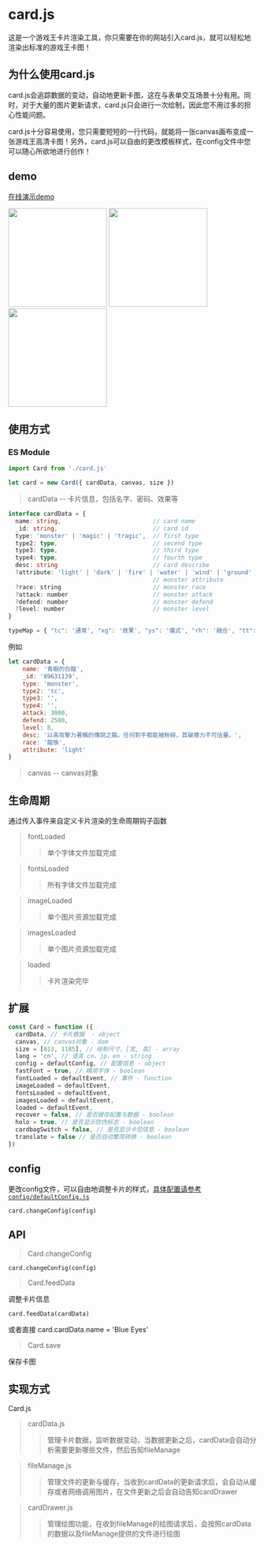 # card.js

这是一个游戏王卡片渲染工具，你只需要在你的网站引入card.js，就可以轻松地渲染出标准的游戏王卡图！

## 为什么使用card.js

card.js会追踪数据的变动，自动地更新卡图，这在与表单交互场景十分有用。同时，对于大量的图片更新请求，card.js只会进行一次绘制，因此您不用过多的担心性能问题。

card.js十分容易使用，您只需要短短的一行代码，就能将一张canvas画布变成一张游戏王高清卡图！另外，card.js可以自由的更改模板样式，在config文件中您可以随心所欲地进行创作！

## demo
[在线演示demo](https://ymssx.gitee.io/ygo)

<div align=left>
    <img src="https://gitee.com/ymssx/yugioh-card/raw/master/demo/demoCn.jpg" height="200" />
    <img src="https://gitee.com/ymssx/yugioh-card/raw/master/demo/demoJp.jpg" height="200" />
    <img src="https://gitee.com/ymssx/yugioh-card/raw/master/demo/demoEn.jpg" height="200" />
</div>

## 使用方式
### ES Module

```javascript
import Card from './card.js'

let card = new Card({ cardData, canvas, size })
```

> cardData -- 卡片信息，包括名字、密码、效果等
```typescript
interface cardData = {
  name: string,                          // card name
  _id: string,                           // card id
  type: 'monster' | 'magic' | 'tragic',  // first type
  type2: type,                           // secend type
  type3: type,                           // third type
  type4: type,                           // fourth type
  desc: string                           // card describe
  ?attribute: 'light' | 'dark' | 'fire' | 'water' | 'wind' | 'ground' | 'god'
                                         // monster attribute
  ?race: string                          // monster race
  ?attack: number                        // monster attack
  ?defend: number                        // monster defend
  ?level: number                         // monster level
}

typeMap = { "tc": '通常', "xg": '效果', "ys": '儀式', "rh": '融合', "tt": '同調', "cl": '超量', "lb": '靈擺', "lj": '連接', "ec": '二重', "tz": '調整', "tm": '同盟', "tk": '卡通', "lh": '靈魂', "fz": '反轉', "ts": '特殊召喚', "zb": '裝備', "sg": '速攻', "cd": '場地', "fj": '反擊', "yx": '永續' }
```
  
例如 

```javascript
let cardData = { 
    name: '青眼的白龍',
    _id: '89631139',
    type: 'monster',
    type2: 'tc',
    type3: '',
    type4: '',
    attack: 3000,
    defend: 2500,
    level: 8,
    desc: '以高攻擊力著稱的傳說之龍。任何對手都能被粉碎，其破壞力不可估量。',
    race: '龍族',
    attribute: 'light' 
}
```
  
> canvas -- canvas对象

 ## 生命周期
 通过传入事件来自定义卡片渲染的生命周期钩子函数

 > fontLoaded
 >> 单个字体文件加载完成
 
 > fontsLoaded
 >> 所有字体文件加载完成

 > imageLoaded
 >> 单个图片资源加载完成

 > imagesLoaded
 >> 单个图片资源加载完成

 > loaded
 >> 卡片渲染完毕
 
 ## 扩展
 
```javascript
const Card = function ({
  cardData, // 卡片数据  - object
  canvas, // canvas对象 - dom
  size = [813, 1185], // 绘制尺寸，[宽, 高] - array
  lang = 'cn', // 语言 cn、jp、en - string
  config = defaultConfig, // 配置信息 - object
  fastFont = true, // 精简字体 - boolean
  fontLoaded = defaultEvent, // 事件 - function
  imageLoaded = defaultEvent,
  fontsLoaded = defaultEvent,
  imagesLoaded = defaultEvent,
  loaded = defaultEvent,
  recover = false, // 是否缓存配置与数据 - boolean
  holo = true, // 是否显示防伪标志 - boolean
  cardbagSwitch = false, // 是否显示卡包信息 - boolean
  translate = false // 是否自动繁简转换 - boolean
})
```
 
## config
更改config文件，可以自由地调整卡片的样式，[具体配置请参考`config/defaultConfig.js`](https://gitee.com/ymssx/cardjs/tree/master/config)

`card.changeConfig(config)`

## API
> Card.changeConfig

`card.changeConfig(config)`

> Card.feedData

调整卡片信息

`card.feedData(cardData)`

或者直接
card.cardData.name = 'Blue Eyes'

> Card.save

保存卡图

## 实现方式

Card.js

> cardData.js 
>> 管理卡片数据，监听数据变动，当数据更新之后，cardData会自动分析需要更新哪些文件，然后告知fileManage

> fileManage.js
>> 管理文件的更新与缓存，当收到cardData的更新请求后，会自动从缓存或者网络调用图片，在文件更新之后会自动告知cardDrawer

> cardDrawer.js
>> 管理绘图功能，在收到fileManage的绘图请求后，会按照cardData的数据以及fileManage提供的文件进行绘图
 
